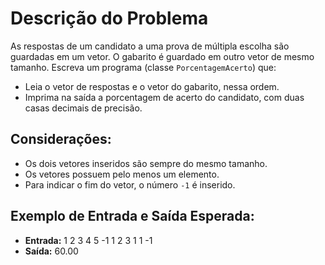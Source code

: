 # Descrição do Problema

As respostas de um candidato a uma prova de múltipla escolha são guardadas em um vetor. O gabarito é guardado em outro vetor de mesmo tamanho. Escreva um programa (classe `PorcentagemAcerto`) que:

- Leia o vetor de respostas e o vetor do gabarito, nessa ordem.
- Imprima na saída a porcentagem de acerto do candidato, com duas casas decimais de precisão.

## Considerações:

- Os dois vetores inseridos são sempre do mesmo tamanho.
- Os vetores possuem pelo menos um elemento.
- Para indicar o fim do vetor, o número `-1` é inserido.

## Exemplo de Entrada e Saída Esperada:

- **Entrada:** 1 2 3 4 5 -1 1 2 3 1 1 -1
- **Saída:** 60.00
